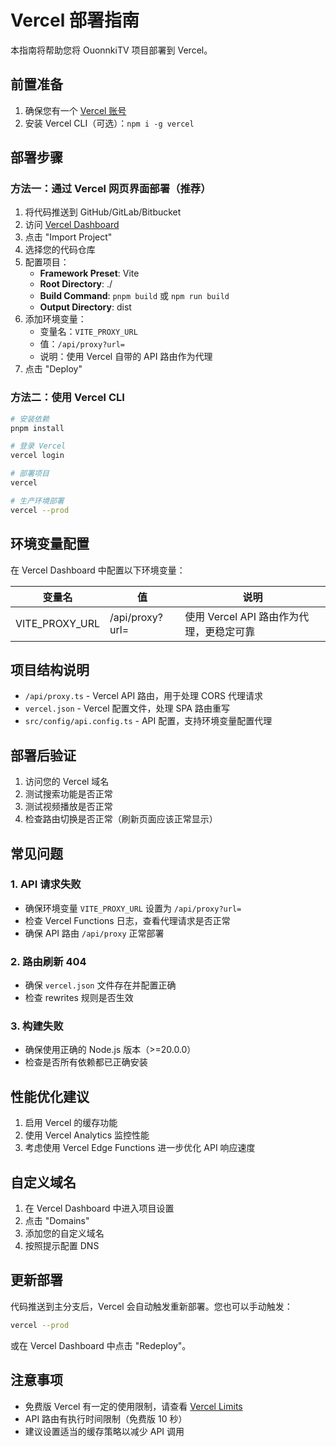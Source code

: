 # Vercel 部署指南

本指南将帮助您将 OuonnkiTV 项目部署到 Vercel。

## 前置准备

1. 确保您有一个 [Vercel 账号](https://vercel.com)
2. 安装 Vercel CLI（可选）：`npm i -g vercel`

## 部署步骤

### 方法一：通过 Vercel 网页界面部署（推荐）

1. 将代码推送到 GitHub/GitLab/Bitbucket
2. 访问 [Vercel Dashboard](https://vercel.com/new)
3. 点击 "Import Project"
4. 选择您的代码仓库
5. 配置项目：
   - **Framework Preset**: Vite
   - **Root Directory**: ./
   - **Build Command**: `pnpm build` 或 `npm run build`
   - **Output Directory**: dist
6. 添加环境变量：
   - 变量名：`VITE_PROXY_URL`
   - 值：`/api/proxy?url=`
   - 说明：使用 Vercel 自带的 API 路由作为代理
7. 点击 "Deploy"

### 方法二：使用 Vercel CLI

```bash
# 安装依赖
pnpm install

# 登录 Vercel
vercel login

# 部署项目
vercel

# 生产环境部署
vercel --prod
```

## 环境变量配置

在 Vercel Dashboard 中配置以下环境变量：

| 变量名 | 值 | 说明 |
|--------|-----|------|
| VITE_PROXY_URL | /api/proxy?url= | 使用 Vercel API 路由作为代理，更稳定可靠 |

## 项目结构说明

- `/api/proxy.ts` - Vercel API 路由，用于处理 CORS 代理请求
- `vercel.json` - Vercel 配置文件，处理 SPA 路由重写
- `src/config/api.config.ts` - API 配置，支持环境变量配置代理

## 部署后验证

1. 访问您的 Vercel 域名
2. 测试搜索功能是否正常
3. 测试视频播放是否正常
4. 检查路由切换是否正常（刷新页面应该正常显示）

## 常见问题

### 1. API 请求失败
- 确保环境变量 `VITE_PROXY_URL` 设置为 `/api/proxy?url=`
- 检查 Vercel Functions 日志，查看代理请求是否正常
- 确保 API 路由 `/api/proxy` 正常部署

### 2. 路由刷新 404
- 确保 `vercel.json` 文件存在并配置正确
- 检查 rewrites 规则是否生效

### 3. 构建失败
- 确保使用正确的 Node.js 版本（>=20.0.0）
- 检查是否所有依赖都已正确安装

## 性能优化建议

1. 启用 Vercel 的缓存功能
2. 使用 Vercel Analytics 监控性能
3. 考虑使用 Vercel Edge Functions 进一步优化 API 响应速度

## 自定义域名

1. 在 Vercel Dashboard 中进入项目设置
2. 点击 "Domains"
3. 添加您的自定义域名
4. 按照提示配置 DNS

## 更新部署

代码推送到主分支后，Vercel 会自动触发重新部署。您也可以手动触发：

```bash
vercel --prod
```

或在 Vercel Dashboard 中点击 "Redeploy"。

## 注意事项

- 免费版 Vercel 有一定的使用限制，请查看 [Vercel Limits](https://vercel.com/docs/limits)
- API 路由有执行时间限制（免费版 10 秒）
- 建议设置适当的缓存策略以减少 API 调用 